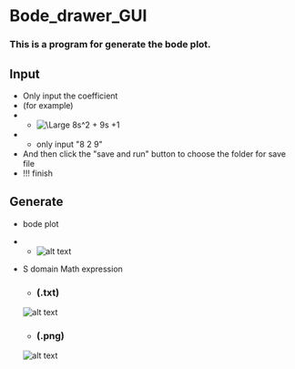 # Bode_drawer_GUI

### This is a program for generate the bode plot. 

## Input
- Only input the coefficient 
-  (for example)
- - ![\Large 8s^2 + 9s +1](https://latex.codecogs.com/svg.latex?\Large&space;8s^2+9s+1) 
- - only input "8 2 9"
- And then click the "save and run" button to choose the folder for save file 
- !!! finish 

## Generate 
- bode plot
- - ![alt text](https://i.imgur.com/oCfxA5n.png)

- S domain Math expression 
  - ### (.txt)
  ![alt text](https://i.imgur.com/xy4gEmw.png)
  - ### (.png)
  ![alt text](https://i.imgur.com/TFpnfGe.png)
